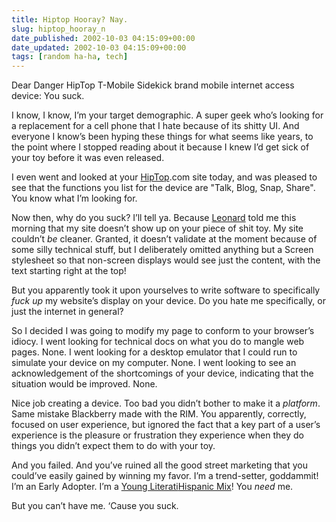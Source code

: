 ```yaml
---
title: Hiptop Hooray? Nay.
slug: hiptop_hooray_n
date_published: 2002-10-03 04:15:09+00:00
date_updated: 2002-10-03 04:15:09+00:00
tags: [random ha-ha, tech]
---
```

Dear Danger HipTop T-Mobile Sidekick brand mobile internet access device: You suck.

I know, I know, I’m your target demographic. A super geek who’s looking for a replacement for a cell phone that I hate because of its shitty UI. And everyone I know’s been hyping these things for what seems like years, to the point where I stopped reading about it because I knew I’d get sick of your toy before it was even released.

I even went and looked at your [HipTop](HipTop).com site today, and was pleased to see that the functions you list for the device are "Talk, Blog, Snap, Share". You know what I’m looking for.

Now then, why do you suck? I’ll tell ya. Because [Leonard](http://www.randomfoo.net/?p=2002_09_29_archive.inc#85514485) told me this morning that my site doesn’t show up on your piece of shit toy. My site couldn’t *be* cleaner. Granted, it doesn’t validate at the moment because of some silly technical stuff, but I deliberately omitted anything but a Screen stylesheet so that non-screen displays would see just the content, with the text starting right at the top!

But you apparently took it upon yourselves to write software to specifically *fuck up* my website’s display on your device. Do you hate me specifically, or just the internet in general?

So I decided I was going to modify my page to conform to your browser’s idiocy. I went looking for technical docs on what you do to mangle web pages. None. I went looking for a desktop emulator that I could run to simulate your device on my computer. None. I went looking to see an acknowledgement of the shortcomings of your device, indicating that the situation would be improved. None.

Nice job creating a device. Too bad you didn’t bother to make it a *platform*. Same mistake Blackberry made with the RIM. You apparently, correctly, focused on user experience, but ignored the fact that a key part of a user’s experience is the pleasure or frustration they experience when they do things you didn’t expect them to do with your toy.

And you failed. And you’ve ruined all the good street marketing that you could’ve easily gained by winning my favor. I’m a trend-setter, goddammit! I’m an Early Adopter. I’m a [Young Literati](http://cluster2.claritas.com/YAWYL/clusterlookup.wjsp?cluster=8&amp;zipcode=10003)[Hispanic Mix](http://cluster2.claritas.com/YAWYL/clusterlookup.wjsp?cluster=46&amp;zipcode=10010)! You *need* me.

But you can’t have me. ‘Cause you suck.
